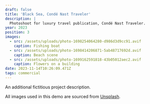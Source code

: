 ```yaml
---
draft: false
title: 'Black Sea, Condé Nast Traveler'
description: |
  Photoshoot for luxury travel publication, Condé Nast Traveler.
year: 2023
position: 3
images:
  - src: /assets/uploads/photo-1698254064280-d986d3d9cc91.avif
    caption: Fishing boat
  - src: /assets/uploads/photo-1698414206871-5ab48717692d.avif
    caption: Beach scene
  - src: /assets/uploads/photo-1699162591818-43b05012aec2.avif
    caption: Flowers on a building
date: 2023-11-14T10:26:09.471Z
tags: commercial
---
```

An additional fictitious project description.

All images used in this demo are sourced from [Unsplash](https://unsplash.com/).
